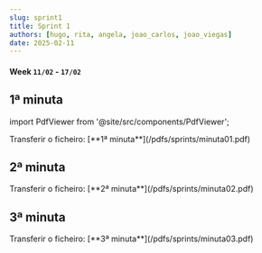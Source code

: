```yaml
---
slug: sprint1
title: Sprint 1
authors: [hugo, rita, angela, joao_carlos, joao_viegas]
date: 2025-02-11
---
```

#### Week `11/02` - `17/02`
## 1ª minuta

import PdfViewer from '@site/src/components/PdfViewer';

<PdfViewer src="/Documentation/pdfs/sprints/minuta01.pdf" />
Transferir o ficheiro: [**1ª minuta**](/pdfs/sprints/minuta01.pdf)

## 2ª minuta
<PdfViewer src="/Documentation/pdfs/sprints/minuta02.pdf" />
Transferir o ficheiro: [**2ª minuta**](/pdfs/sprints/minuta02.pdf)

## 3ª minuta
<PdfViewer src="/Documentation/pdfs/sprints/minuta03.pdf" />
Transferir o ficheiro: [**3ª minuta**](/pdfs/sprints/minuta03.pdf)